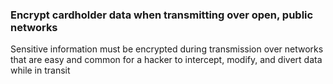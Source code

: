 ### Encrypt cardholder data when transmitting over open, public networks

Sensitive information must be encrypted during transmission over networks that are easy and common for a hacker to intercept, modify, and divert data while in transit
